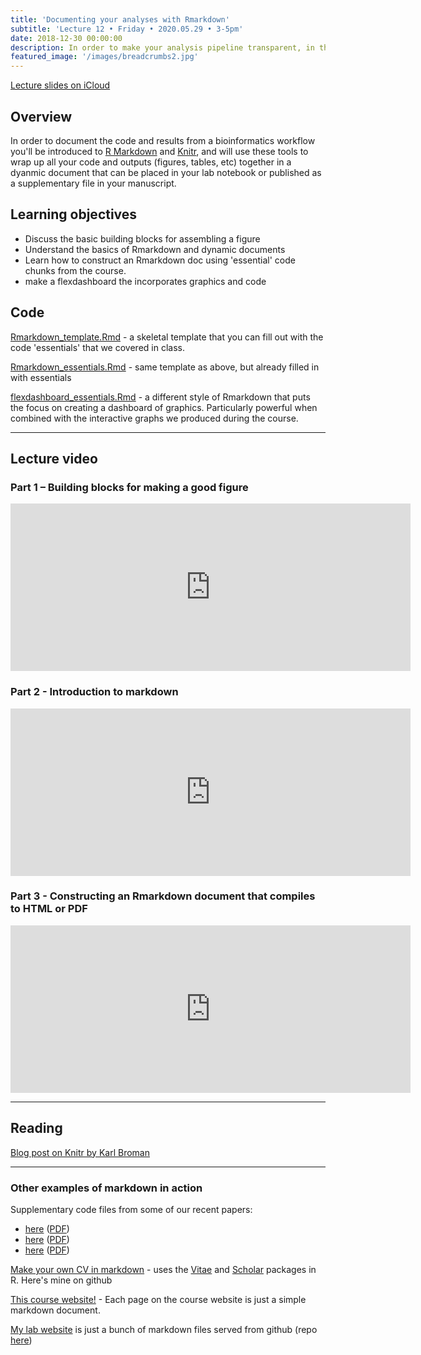 ```yaml
---
title: 'Documenting your analyses with Rmarkdown'
subtitle: 'Lecture 12 • Friday • 2020.05.29 • 3-5pm'
date: 2018-12-30 00:00:00
description: In order to make your analysis pipeline transparent, in this class you'll use Rmarkdown and Knitr to wrap up all your code and outputs together in a dynamic document that can be placed in your lab notebook or published as a supplementary file in your manuscript.
featured_image: '/images/breadcrumbs2.jpg'
---
```


[Lecture slides on iCloud](https://www.icloud.com/keynote/0Vu6tndCpajbMEMseVYy3Hj9A#Lecture12%5FRmarkdown)

## Overview

In order to document the code and results from a bioinformatics workflow you'll be introduced to [R Markdown](http://rmarkdown.rstudio.com/) and [Knitr](http://yihui.name/knitr/), and will use these tools to wrap up all your code and outputs (figures, tables, etc) together in a dyanmic document that can be placed in your lab notebook or published as a supplementary file in your manuscript.

## Learning objectives

* Discuss the basic building blocks for assembling a figure
* Understand the basics of Rmarkdown and dynamic documents
* Learn how to construct an Rmarkdown doc using 'essential' code chunks from the course.
* make a flexdashboard the incorporates graphics and code

## Code

[Rmarkdown_template.Rmd](http://DIYtranscriptomics.github.io/Code/files/Rmarkdown_template.Rmd) - a skeletal template that you can fill out with the code 'essentials' that we covered in class.

[Rmarkdown_essentials.Rmd](http://DIYtranscriptomics.github.io/Code/files/Rmarkdown_essentials.Rmd) - same template as above, but already filled in with essentials

[flexdashboard_essentials.Rmd](http://DIYtranscriptomics.github.io/Code/files/flexdashboard_essentials.Rmd) - a different style of Rmarkdown that puts the focus on creating a dashboard of graphics.  Particularly powerful when combined with the interactive graphs we produced during the course.

---

## Lecture video

### Part 1 – Building blocks for making a good figure

<iframe src="https://player.vimeo.com/video/424060469" width="640" height="268" frameborder="0" allow="autoplay; fullscreen" allowfullscreen></iframe>

### Part 2 - Introduction to markdown

<iframe src="https://player.vimeo.com/video/424071155" width="640" height="268" frameborder="0" allow="autoplay; fullscreen" allowfullscreen></iframe>

### Part 3 - Constructing an Rmarkdown document that compiles to HTML or PDF

<iframe src="https://player.vimeo.com/video/424086672" width="640" height="268" frameborder="0" allow="autoplay; fullscreen" allowfullscreen></iframe>

---

## Reading

[Blog post on Knitr by Karl Broman](http://kbroman.org/knitr_knutshell/) 

---

### Other examples of markdown in action

Supplementary code files from some of our recent papers: 

* [here](http://journals.plos.org/plospathogens/article?id=10.1371/journal.ppat.1005347) ([PDF](http://DIYtranscriptomics.github.io/Reading/files/trichinella_markdown.pdf))
* [here](https://www.nature.com/articles/s41564-019-0539-x) ([PDF](http://DIYtranscriptomics.github.io/Reading/files/crypto_markdown.pdf)) 
* [here](https://stm.sciencemag.org/content/11/519/eaax4204) ([PDF](http://DIYtranscriptomics.github.io/Reading/files/leish_markdown.pdf))

[Make your own CV in markdown](https://github.com/dpbisme/CV_rmarkdown) - uses the [Vitae](https://github.com/ropenscilabs/vitae) and [Scholar](https://cran.r-project.org/web/packages/scholar/vignettes/scholar.html) packages in R. Here's mine on github

[This course website!](https://github.com/DIYtranscriptomics/DIYtranscriptomics.github.io) - Each page on the course website is just a simple markdown document. 

[My lab website](http://hostmicrobe.org/) is just a bunch of markdown files served from github (repo [here](https://github.com/hostmicrobe/hostmicrobe.github.io))

